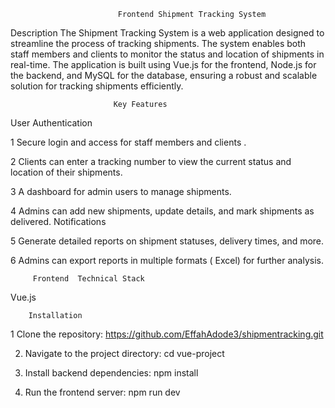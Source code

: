 


                            Frontend Shipment Tracking System      
Description
The Shipment Tracking System is a web application designed to streamline the process of tracking shipments. The system enables both staff members and clients to monitor the status and location of shipments in real-time. The application is built using Vue.js for the frontend, Node.js for the backend, and MySQL for the database, ensuring a robust and scalable solution for tracking shipments efficiently.

                           Key Features
User Authentication

1 Secure login and access for staff members and clients .


2 Clients can enter a tracking number to view the current status and location of their shipments.


3 A dashboard for admin users to manage shipments.

4 Admins can add new shipments, update details, and mark shipments as delivered.
Notifications

5 Generate detailed reports on shipment statuses, delivery times, and more.

6 Admins can export reports in multiple formats ( Excel) for further analysis.  


         Frontend  Technical Stack
                 
 Vue.js

        Installation

1 Clone the repository:   https://github.com/EffahAdode3/shipmentracking.git

2. Navigate to the project directory:   cd vue-project

3. Install backend dependencies: npm install

4. Run the frontend server:  npm run dev
